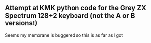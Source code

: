 ## Attempt at KMK python code for the **Grey** ZX Spectrum 128+2 keyboard (not the A or B versions!)

Seems my membrane is buggered so this is as far as I got
